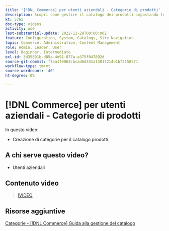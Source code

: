 ```yaml
---
title: '[!DNL Commerce] per utenti aziendali - Categorie di prodotti'
description: Scopri come gestire il catalogo dei prodotti impostando le categorie.
kt: 5765
doc-type: videos
activity: use
last-substantial-update: 2022-12-28T00:00:00Z
feature: Configuration, System, Catalogs, Site Navigation
topic: Commerce, Administration, Content Management
role: Admin, Leader, User
level: Beginner, Intermediate
exl-id: 3d35891b-d85a-4e91-877a-a375f047892d
source-git-commit: f7aa1f0063cbcad6d331a13817214b1bf2158571
workflow-type: tm+mt
source-wordcount: '46'
ht-degree: 0%

---
```


# [!DNL Commerce] per utenti aziendali - Categorie di prodotti

In questo video:

- Creazione di categorie per il catalogo prodotti

## A chi serve questo video?

- Utenti aziendali

## Contenuto video

>[!VIDEO](https://video.tv.adobe.com/v/35950?quality=12&learn=on)

## Risorse aggiuntive

[Categorie - [!DNL Commerce] Guida alla gestione del catalogo](https://experienceleague.adobe.com/docs/commerce-admin/catalog/categories/categories.html?lang=it)
